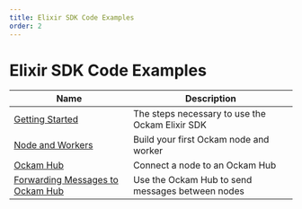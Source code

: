 ```yaml
---
title: Elixir SDK Code Examples
order: 2
---
```


# Elixir SDK Code Examples

| Name                                                                                                | Description                                      |
| --------------------------------------------------------------------------------------------------- | ------------------------------------------------ |
| [Getting Started](/learn/how-to-guides/elixir-sdk-code-examples/getting-started)                    | The steps necessary to use the Ockam Elixir SDK  |
| [Node and Workers](/learn/how-to-guides/elixir-sdk-code-examples/nodes-and-workers)                 | Build your first Ockam node and worker           |
| [Ockam Hub](/learn/how-to-guides/elixir-sdk-code-examples/nodes-and-hub)                            | Connect a node to an Ockam Hub                   |
| [Forwarding Messages to Ockam Hub](/learn/how-to-guides/elixir-sdk-code-examples/forwarding-to-hub) | Use the Ockam Hub to send messages between nodes |
